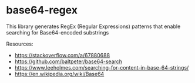 # base64-regex

This library generates RegEx (Regular Expressions) patterns that enable searching for Base64-encoded substrings

Resources:
- https://stackoverflow.com/a/67880688
- https://github.com/baltpeter/base64-search
- https://www.leeholmes.com/searching-for-content-in-base-64-strings/
- https://en.wikipedia.org/wiki/Base64
